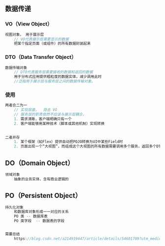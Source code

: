 

## 数据传递

### VO（View Object）

```java
视图对象， 用于展示层
    // VO代表展示层需要显示的数据
    把某个指定页面（或组件）的所有数据封装起来
```

###  DTO（Data  Transfer  Object）

```java
数据传输对象
    // DTO代表服务层需要接收的数据和返回的数据
    用于分布式应用提供粗粒度的数据实体，减少调用此时
    //泛指用于展示层与服务层之间的数据传输对象。 
```

### 使用

```java
两者合二为一
    // 实现层面，  隐去 VO
    // 服务层的职责依然不应该与展示层耦合，
    1. 需求清晰，客户端明确只有一个    
    2. 客户端能够用某种技术（脚本或其他机制）实现转换
    
    
二者并存
    1. 某个框架（如Flex）提供自动把POJO转换为UI中某些Field时
    2. 页面出现一个“大视图”，而组成这个大视图的所有数据需要调用多个服务，返回多个DTO来组装（当然，这同样可以通过服务层提供一次性返回一个大视图的DTO来取代，但在服务层提供一个这样的方法是否合适，需要在设计层面进行权衡）。
```





##  DO（Domain Object）

```java
领域对象
    抽象的业务实体，含有商业逻辑的
```

##  PO（Persistent Object）

```java
持久化对象
    和数据库对象形成一一对应的关系
    PO 类 -- 数据库表
    PO 类字段  -- 数据表的字段
```





```java

需要总结
	https://blog.csdn.net/a214919447/article/details/54601709?utm_medium=distribute.pc_relevant.none-task-blog-2%7Edefault%7EBlogCommendFromMachineLearnPai2%7Edefault-3.baidujs&dist_request_id=&depth_1-utm_source=distribute.pc_relevant.none-task-blog-2%7Edefault%7EBlogCommendFromMachineLearnPai2%7Edefault-3.baidujs
```

